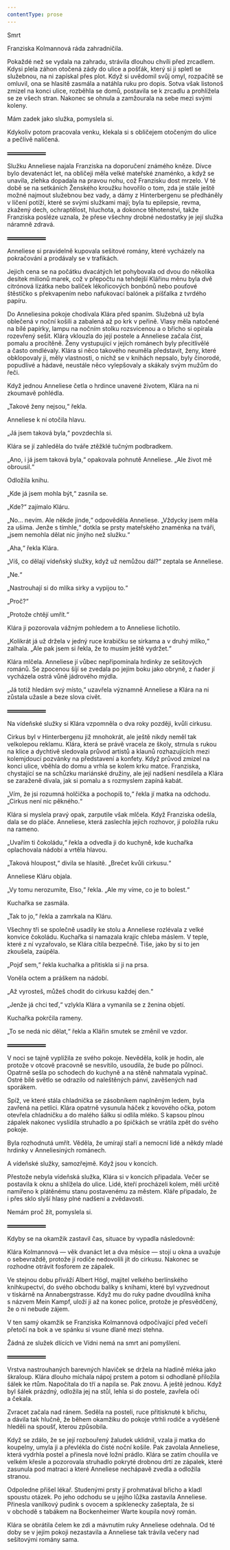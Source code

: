 ```yaml
---
contentType: prose
---
```


<section>

Smrt

Franziska Kolmannová ráda zahradničila.

Pokaždé než se vydala na zahradu, strávila dlouhou chvíli před zrcadlem. Kdysi plela záhon otočená zády do ulice a pošťák, který si ji spletl se služebnou, na ni zapískal přes plot. Když si uvědomil svůj omyl, rozpačitě se omluvil, ona se hlasitě zasmála a natáhla ruku pro dopis. Sotva však listonoš zmizel na konci ulice, rozběhla se domů, postavila se k zrcadlu a prohlížela se ze všech stran. Nakonec se ohnula a zamžourala na sebe mezi svými koleny.

Mám zadek jako služka, pomyslela si.

Kdykoliv potom pracovala venku, klekala si s obličejem otočeným do ulice a pečlivě nalíčená.

![divider.png](./resources/divider_opt.png)

Služku Anneliese najala Franziska na doporučení známého kněze. Dívce bylo devatenáct let, na obličeji měla velké mateřské znaménko, a když se unavila, zlehka dopadala na pravou nohu, což Franzisku dost mrzelo. V té době se na setkáních Ženského kroužku hovořilo o tom, zda je stále ještě možné najmout služebnou bez vady, a dámy z Hinterbergenu se předháněly v líčení potíží, které se svými služkami mají; byla tu epilepsie, revma, zkažený dech, ochraptělost, hluchota, a dokonce těhotenství, takže Franziska posléze uznala, že přese všechny drobné nedostatky je její služka náramně zdravá.

![divider.png](./resources/divider_opt.png)

Anneliese si pravidelně kupovala sešitové romány, které vycházely na pokračování a prodávaly se v trafikách.

Jejich cena se na počátku dvacátých let pohybovala od dvou do několika desítek milionů marek, což v přepočtu na tehdejší Klářinu měnu byla dvě citrónová lízátka nebo balíček lékořicových bonbónů nebo pouťové štěstíčko s překvapením nebo nafukovací balónek a píšťalka z tvrdého papíru.

Do Anneliesina pokoje chodívala Klára před spaním. Služebná už byla oblečená v noční košili a zabalená až po krk v peřině. Vlasy měla natočené na bílé papírky, lampu na nočním stolku rozsvícenou a o břicho si opírala rozevřený sešit. Klára vklouzla do její postele a Anneliese začala číst, pomalu a procítěně. Ženy vystupující v jejích románech byly přecitlivělé a často omdlévaly. Klára si něco takového neuměla představit, ženy, které obklopovaly ji, měly vlastnosti, o nichž se v knihách nepsalo, byly činorodé, popudlivé a hádavé, neustále něco vylepšovaly a skákaly svým mužům do řeči.

Když jednou Anneliese četla o hrdince unavené životem, Klára na ni zkoumavě pohlédla.

„Takové ženy nejsou,“ řekla.

Anneliese k ní otočila hlavu.

„Já jsem taková byla,“ povzdechla si.

Klára se jí zahleděla do tváře ztěžklé tučným podbradkem.

„Ano, i já jsem taková byla,“ opakovala pohnutě Anneliese. „Ale život mě obrousil.“

Odložila knihu.

„Kde já jsem mohla být,“ zasnila se.

„Kde?“ zajímalo Kláru.

„No… nevím. Ale někde jinde,“ odpověděla Anneliese. „Vždycky jsem měla za ušima. Jenže s tímhle,“ dotkla se prsty mateřského znaménka na tváři, „jsem nemohla dělat nic jinýho než služku.“

„Aha,“ řekla Klára.

„Víš, co dělají vídeňský služky, když už nemůžou dál?“ zeptala se Anneliese.

„Ne.“

„Nastrouhají si do mlíka sirky a vypijou to.“

„Proč?“

„Protože chtějí umřít.“

Klára ji pozorovala vážným pohledem a to Anneliese lichotilo.

„Kolikrát já už držela v jedný ruce krabičku se sirkama a v druhý mlíko,“ zalhala. „Ale pak jsem si řekla, že to musím ještě vydržet.“

Klára mlčela. Anneliese jí vůbec nepřipomínala hrdinky ze sešitových románů. Se zpocenou šíjí se zvedala po jejím boku jako obryně, z ňader jí vycházela ostrá vůně jádrového mýdla.

„Já totiž hledám svý místo,“ uzavřela významně Anneliese a Klára na ni zůstala užasle a beze slova civět.

![divider.png](./resources/divider_opt.png)

Na vídeňské služky si Klára vzpomněla o dva roky později, kvůli cirkusu.

Cirkus byl v Hinterbergenu již mnohokrát, ale ještě nikdy neměl tak velkolepou reklamu. Klára, která se právě vracela ze školy, strnula s rukou na klice a dychtivě sledovala průvod artistů a klaunů rozhazujících mezi kolemjdoucí pozvánky na představení a konfety. Když průvod zmizel na konci ulice, vběhla do domu a vrhla se kolem krku matce. Franziska, chystající se na schůzku mariánské družiny, ale její nadšení nesdílela a Klára se zaraženě dívala, jak si pomalu a s rozmyslem zapíná kabát.

„Vím, že jsi rozumná holčička a pochopíš to,“ řekla jí matka na odchodu. „Cirkus není nic pěkného.“

Klára si myslela pravý opak, zarputile však mlčela. Když Franziska odešla, dala se do pláče. Anneliese, která zaslechla jejich rozhovor, jí položila ruku na rameno.

„Uvařím ti čokoládu,“ řekla a odvedla ji do kuchyně, kde kuchařka oplachovala nádobí a vrtěla hlavou.

„Taková hloupost,“ divila se hlasitě. „Brečet kvůli cirkusu.“

Anneliese Kláru objala.

„Vy tomu nerozumíte, Elso,“ řekla. „Ale my víme, co je to bolest.“

Kuchařka se zasmála.

„Tak to jo,“ řekla a zamrkala na Kláru.

Všechny tři se společně usadily ke stolu a Anneliese rozlévala z velké konvice čokoládu. Kuchařka si namazala krajíc chleba máslem. V teple, které z ní vyzařovalo, se Klára cítila bezpečně. Tiše, jako by si to jen zkoušela, zaúpěla.

„Pojď sem,“ řekla kuchařka a přitiskla si ji na prsa.

Voněla octem a práškem na nádobí.

„Až vyrosteš, můžeš chodit do cirkusu každej den.“

„Jenže já chci teď,“ vzlykla Klára a vymanila se z ženina objetí.

Kuchařka pokrčila rameny.

„To se nedá nic dělat,“ řekla a Klářin smutek se změnil ve vzdor.

![divider.png](./resources/divider_opt.png)

V noci se tajně vyplížila ze svého pokoje. Nevěděla, kolik je hodin, ale protože v otcově pracovně se nesvítilo, usoudila, že bude po půlnoci. Opatrně sešla po schodech do kuchyně a na stěně nahmatala vypínač. Ostré bílé světlo se odrazilo od naleštěných pánví, zavěšených nad sporákem.

Spíž, ve které stála chladnička se zásobníkem naplněným ledem, byla zavřená na petlici. Klára opatrně vysunula háček z kovového očka, potom otevřela chladničku a do malého šálku si odlila mléko. S kapsou plnou zápalek nakonec vyslídila struhadlo a po špičkách se vrátila zpět do svého pokoje.

Byla rozhodnutá umřít. Věděla, že umírají staří a nemocní lidé a někdy mladé hrdinky v Anneliesiných románech.

A vídeňské služky, samozřejmě. Když jsou v koncích.

Přestože nebyla vídeňská služka, Klára si v koncích připadala. Večer se postavila k oknu a shlížela do ulice. Lidé, kteří procházeli kolem, měli určitě namířeno k plátěnému stanu postavenému za městem. Kláře připadalo, že i přes sklo slyší hlasy plné nadšení a zvědavosti.

Nemám proč žít, pomyslela si.

![divider.png](./resources/divider_opt.png)

Kdyby se na okamžik zastavil čas, situace by vypadla následovně:

Klára Kolmannová — věk dvanáct let a dva měsíce — stojí u okna a uvažuje o sebevraždě, protože jí rodiče nedovolili jít do cirkusu. Nakonec se rozhodne otrávit fosforem ze zápalek.

Ve stejnou dobu přiváží Albert Högl, majitel velkého berlínského knihkupectví, do svého obchodu balíky s knihami, které byl vyzvednout v tiskárně na Annabergstrasse. Když mu do ruky padne dvoudílná kniha s názvem Mein Kampf, uloží ji až na konec police, protože je přesvědčený, že o ni nebude zájem.

V ten samý okamžik se Franziska Kolmannová odpočívající před večeří přetočí na bok a ve spánku si vsune dlaně mezi stehna.

Žádná ze služek dlících ve Vídni nemá na smrt ani pomyšlení.

![divider.png](./resources/divider_opt.png)

Vrstva nastrouhaných barevných hlaviček se držela na hladině mléka jako škraloup. Klára dlouho míchala nápoj prstem a potom si odhodlaně přiložila šálek ke rtům. Napočítala do tří a napila se. Pak znovu. A ještě jednou. Když byl šálek prázdný, odložila jej na stůl, lehla si do postele, zavřela oči a čekala.

Zvracet začala nad ránem. Seděla na posteli, ruce přitisknuté k břichu, a dávila tak hlučně, že během okamžiku do pokoje vtrhli rodiče a vyděšeně hleděli na spoušť, kterou způsobila.

Když se zdálo, že se její rozbouřený žaludek uklidnil, vzala ji matka do koupelny, umyla ji a převlékla do čisté noční košile. Pak zavolala Anneliese, která vydrhla postel a přinesla nové ložní prádlo. Klára se zatím choulila ve velkém křesle a pozorovala struhadlo pokryté drobnou drtí ze zápalek, které zasunula pod matraci a které Anneliese nechápavě zvedla a odložila stranou.

Odpoledne přišel lékař. Studenými prsty jí prohmatával břicho a kladl spoustu otázek. Po jeho odchodu se u jejího lůžka zastavila Anneliese. Přinesla vanilkový pudink s ovocem a spiklenecky zašeptala, že si v obchodě s tabákem na Bockenheimer Warte koupila nový román.

Klára se obrátila čelem ke zdi a mávnutím ruky Anneliese odehnala. Od té doby se v jejím pokoji nezastavila a Anneliese tak trávila večery nad sešitovými romány sama.

</section>
